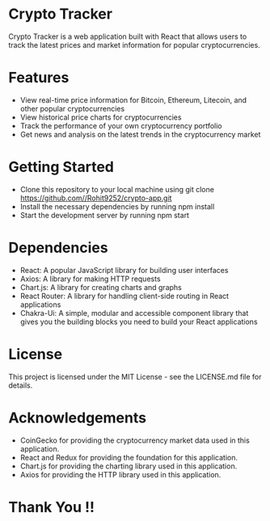 # Crypto Tracker
 Crypto Tracker is a web application built with React that allows users to track the latest prices and market information for popular cryptocurrencies.

# Features
  * View real-time price information for Bitcoin, Ethereum, Litecoin, and other popular cryptocurrencies
  * View historical price charts for cryptocurrencies
  * Track the performance of your own cryptocurrency portfolio
  * Get news and analysis on the latest trends in the cryptocurrency market
# Getting Started
  *  Clone this repository to your local machine using git clone https://github.com//Rohit9252/crypto-app.git
  * Install the necessary dependencies by running npm install
  * Start the development server by running npm start
# Dependencies
  * React: A popular JavaScript library for building user interfaces
  * Axios: A library for making HTTP requests
  * Chart.js: A library for creating charts and graphs
  * React Router: A library for handling client-side routing in React applications
  * Chakra-Ui:  A simple, modular and accessible component library that gives you the building blocks you need to build your React applications


 # License
This project is licensed under the MIT License - see the LICENSE.md file for details.

# Acknowledgements
 * CoinGecko for providing the cryptocurrency market data used in this application.
 * React and Redux for providing the foundation for this application.
 * Chart.js for providing the charting library used in this application.
 * Axios for providing the HTTP library used in this application.


# Thank You !!
